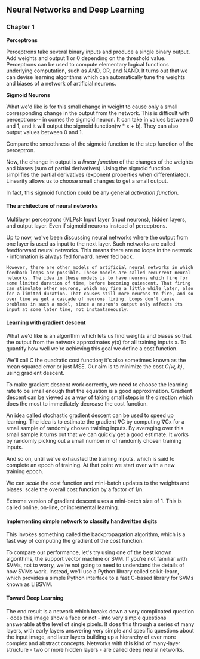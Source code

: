 ## Neural Networks and Deep Learning

### Chapter 1

**Perceptrons**

Perceptrons take several binary inputs and produce a single binary output.
Add weights and output 1 or 0 depending on the threshold value.
Perceptrons can be used to compute elementary logical functions underlying computation, such as AND, OR, and NAND.
It turns out that we can devise learning algorithms which can automatically tune the weights and biases of a network of artificial neurons.

**Sigmoid Neurons**

What we'd like is for this small change in weight to cause only a small corresponding change in the output from the network. This is difficult with perceptrons-- in comes the sigmoid neuron.
It can take in values between 0 and 1, and it will output the sigmoid function(w * x + b). They can also output values between 0 and 1.

Compare the smoothness of the sigmoid function to the step function of the perceptron.

Now, the change in output is a _linear function_ of the changes of the weights and biases (sum of partial derivatives). Using the sigmoid function simplifies the partial derivatives (exponent properties when differentiated). Linearity allows us to choose small changes to get a small output.

In fact, this sigmoid function could be any general _activation function_.

#### The architecture of neural networks
Multilayer perceptrons (MLPs): Input layer (input neurons), hidden layers, and output layer. Even if sigmoid neurons instead of perceptrons.

Up to now, we've been discussing neural networks where the output from one layer is used as input to the next layer. Such networks are called feedforward neural networks. This means there are no loops in the network - information is always fed forward, never fed back.

```
However, there are other models of artificial neural networks in which feedback loops are possible. These models are called recurrent neural networks. The idea in these models is to have neurons which fire for some limited duration of time, before becoming quiescent. That firing can stimulate other neurons, which may fire a little while later, also for a limited duration. That causes still more neurons to fire, and so over time we get a cascade of neurons firing. Loops don't cause problems in such a model, since a neuron's output only affects its input at some later time, not instantaneously.
```

#### Learning with gradient descent
What we'd like is an algorithm which lets us find weights and biases so that the output from the network approximates y(x) for all training inputs x. To quantify how well we're achieving this goal we define a cost function.

We'll call _C_ the quadratic cost function; it's also sometimes known as the mean squared error or just MSE. Our aim is to minimize the cost _C(w, b)_, using gradient descent.

To make gradient descent work correctly, we need to choose the learning rate to be small enough that the equation is a good approximation. Gradient descent can be viewed as a way of taking small steps in the direction which does the most to immediately decrease the cost function.

An idea called stochastic gradient descent can be used to speed up learning. The idea is to estimate the gradient ∇C by computing ∇Cx for a small sample of randomly chosen training inputs. By averaging over this small sample it turns out that we can quickly get a good estimate. It works by randomly picking out a small number m of randomly chosen training inputs.

And so on, until we've exhausted the training inputs, which is said to complete an epoch of training. At that point we start over with a new training epoch.

We can _scale_ the cost function and mini-batch updates to the weights and biases: scale the overall cost function by a factor of 1/n.

Extreme version of gradient descent uses a mini-batch size of 1. This is called online, on-line, or incremental learning.

#### Implementing simple network to classify handwritten digits

This invokes something called the backpropagation algorithm, which is a fast way of computing the gradient of the cost function.

To compare our performance, let's try using one of the best known algorithms, the support vector machine or SVM. If you're not familiar with SVMs, not to worry, we're not going to need to understand the details of how SVMs work. Instead, we'll use a Python library called scikit-learn, which provides a simple Python interface to a fast C-based library for SVMs known as LIBSVM.

#### Toward Deep Learning

The end result is a network which breaks down a very complicated question - does this image show a face or not - into very simple questions answerable at the level of single pixels. It does this through a series of many layers, with early layers answering very simple and specific questions about the input image, and later layers building up a hierarchy of ever more complex and abstract concepts. Networks with this kind of many-layer structure - two or more hidden layers - are called deep neural networks.
